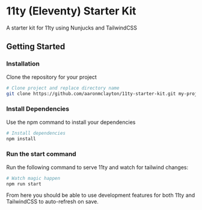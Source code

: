 # 11ty (Eleventy) Starter Kit

A starter kit for 11ty using Nunjucks and TailwindCSS


## Getting Started

### Installation

Clone the repository for your project
```bash
# Clone project and replace directory name
git clone https://github.com/aaronmclayton/11ty-starter-kit.git my-project-name
```

### Install Dependencies

Use the npm command to install your dependencies
```bash
# Install dependencies
npm install
```

### Run the start command

Run the following command to serve 11ty and watch for tailwind changes:
```bash
# Watch magic happen
npm run start
```

From here you should be able to use development features for both 11ty and TailwindCSS to auto-refresh on save.
